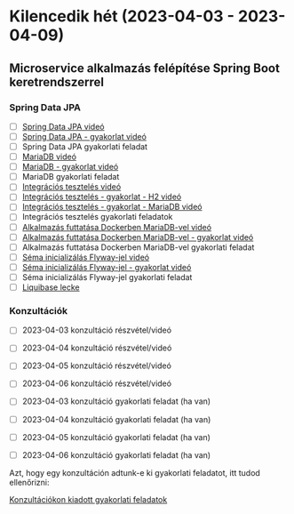 # Kilencedik hét (2023-04-03 - 2023-04-09)

## Microservice alkalmazás felépítése Spring Boot keretrendszerrel

### Spring Data JPA

* [ ] [Spring Data JPA videó](https://e-learning.training360.com/courses/take/java-spring-boot-microservices/lessons/20593051-spring-data-jpa)
* [ ] [Spring Data JPA - gyakorlat videó](https://e-learning.training360.com/courses/take/java-spring-boot-microservices/lessons/23269586-spring-data-jpa-gyakorlat)
* [ ] Spring Data JPA gyakorlati feladat
* [ ] [MariaDB videó](https://e-learning.training360.com/courses/take/java-spring-boot-microservices/lessons/20593037-mariadb)
* [ ] [MariaDB - gyakorlat videó](https://e-learning.training360.com/courses/take/java-spring-boot-microservices/lessons/23829522-mariadb-gyakorlat)
* [ ] MariaDB gyakorlati feladat
* [ ] [Integrációs tesztelés videó](https://e-learning.training360.com/courses/take/java-spring-boot-microservices/lessons/20593050-integracios-teszteles)
* [ ] [Integrációs tesztelés - gyakorlat - H2 videó](https://e-learning.training360.com/courses/take/java-spring-boot-microservices/lessons/25231026-integracios-teszteles-gyakorlat-h2)
* [ ] [Integrációs tesztelés - gyakorlat - MariaDB videó](https://e-learning.training360.com/courses/take/java-spring-boot-microservices/lessons/25231052-integracios-teszteles-gyakorlat-mariadb)  
* [ ] Integrációs tesztelés gyakorlati feladatok
* [ ] [Alkalmazás futtatása Dockerben MariaDB-vel videó](https://e-learning.training360.com/courses/take/java-spring-boot-microservices/lessons/20592977-alkalmazas-futtatasa-dockerben-mariadb-vel)
* [ ] [Alkalmazás futtatása Dockerben MariaDB-vel - gyakorlat videó](https://e-learning.training360.com/courses/take/java-spring-boot-microservices/lessons/25231384-alkalmazas-futtatasa-dockerben-mariadb-vel-gyakorlat)
* [ ] Alkalmazás futtatása Dockerben MariaDB-vel gyakorlati feladat
* [ ] [Séma inicializálás Flyway-jel videó](https://e-learning.training360.com/courses/take/java-spring-boot-microservices/lessons/20592999-sema-inicializalas-flyway-jel)
* [ ] [Séma inicializálás Flyway-jel - gyakorlat videó](https://e-learning.training360.com/courses/take/java-spring-boot-microservices/lessons/25231696-sema-inicializalas-flyway-jel-gyakorlat)
* [ ] Séma inicializálás Flyway-jel gyakorlati feladat
* [ ] [Liquibase lecke](https://e-learning.training360.com/courses/take/java-spring-boot-microservices/texts/27643350-liquibase)

### Konzultációk

* [ ] 2023-04-03 konzultáció részvétel/videó
* [ ] 2023-04-04 konzultáció részvétel/videó
* [ ] 2023-04-05 konzultáció részvétel/videó
* [ ] 2023-04-06 konzultáció részvétel/videó

* [ ] 2023-04-03 konzultáció gyakorlati feladat (ha van)
* [ ] 2023-04-04 konzultáció gyakorlati feladat (ha van)
* [ ] 2023-04-05 konzultáció gyakorlati feladat (ha van)
* [ ] 2023-04-06 konzultáció gyakorlati feladat (ha van)

Azt, hogy egy konzultáción adtunk-e ki gyakorlati feladatot, itt tudod ellenőrizni:

[Konzultációkon kiadott gyakorlati feladatok](https://github.com/Strukturavaltas3-Halado-Java/java-strukturavalto3-halado/blob/main/labs.md)

